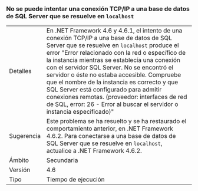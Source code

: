### <a name="attempting-a-tcpip-connection-to-a-sql-server-database-that-resolves-to-localhost-fails"></a>No se puede intentar una conexión TCP/IP a una base de datos de SQL Server que se resuelve en `localhost`

|   |   |
|---|---|
|Detalles|En .NET Framework 4.6 y 4.6.1, el intento de una conexión TCP/IP a una base de datos de SQL Server que se resuelve en <code>localhost</code> produce el error &quot;Error relacionado con la red o específico de la instancia mientras se establecía una conexión con el servidor SQL Server. No se encontró el servidor o éste no estaba accesible. Compruebe que el nombre de la instancia es correcto y que SQL Server está configurado para admitir conexiones remotas. (proveedor: interfaces de red de SQL, error: 26 - Error al buscar el servidor o instancia especificado)&quot;|
|Sugerencia|Este problema se ha resuelto y se ha restaurado el comportamiento anterior, en .NET Framework 4.6.2. Para conectarse a una base de datos de SQL Server que se resuelve en <code>localhost</code>, actualice a .NET Framework 4.6.2.|
|Ámbito|Secundaria|
|Versión|4.6|
|Tipo|Tiempo de ejecución|

